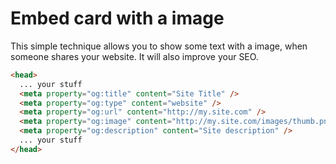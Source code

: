 # Embed card with a image
This simple technique allows you to show some text with a image, when someone shares your website.
It will also improve your SEO.

```html
<head>
  ... your stuff
  <meta property="og:title" content="Site Title" />
  <meta property="og:type" content="website" />
  <meta property="og:url" content="http://my.site.com" />
  <meta property="og:image" content="http://my.site.com/images/thumb.png" />
  <meta property="og:description" content="Site description" />
  ... your stuff
</head>
